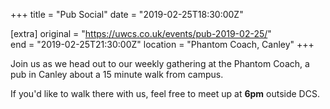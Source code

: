 +++
title = "Pub Social"
date = "2019-02-25T18:30:00Z"

[extra]
original = "https://uwcs.co.uk/events/pub-2019-02-25/"    
end = "2019-02-25T21:30:00Z"
location = "Phantom Coach, Canley"
+++

Join us as we head out to our weekly gathering at the Phantom Coach, a pub in Canley about a 15 minute walk from campus.

If you'd like to walk there with us, feel free to meet up at **6pm** outside DCS.

